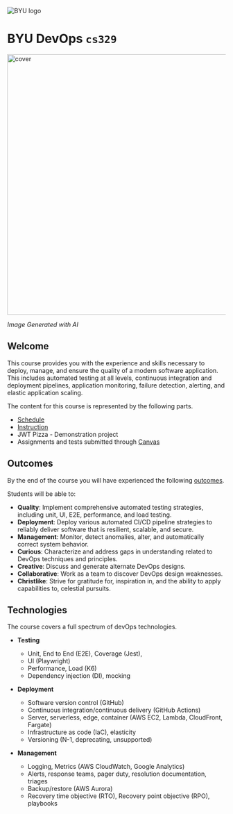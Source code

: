![BYU logo](https://github.com/devops329/devops/blob/main/byuLogo.png?raw=true)

# BYU **DevOps** `cs329`

<img src="https://github.com/devops329/devops/blob/main/devopscover2.jpeg" alt="cover" width="600"/>

_Image Generated with AI_

## Welcome

This course provides you with the experience and skills necessary to deploy, manage, and ensure the quality of a modern software application. This includes automated testing at all levels, continuous integration and deployment pipelines, application monitoring, failure detection, alerting, and elastic application scaling.

The content for this course is represented by the following parts.

- [Schedule](https://github.com/devops329/devops/blob/main/schedule/schedule.md)
- [Instruction](https://github.com/devops329/devops/blob/main/instruction/modules.md#readme)
- JWT Pizza - Demonstration project
- Assignments and tests submitted through [Canvas](https://byu.instructure.com)

## Outcomes

By the end of the course you will have experienced the following [outcomes](https://docs.google.com/presentation/d/1i1Mw90497u9KMhIqZm8ucYIGQpnjLz_ajMyaiL3wMak).

Students will be able to:

- **Quality**: Implement comprehensive automated testing strategies, including unit, UI, E2E, performance, and load testing.
- **Deployment**: Deploy various automated CI/CD pipeline strategies to reliably deliver software that is resilient, scalable, and secure.
- **Management**: Monitor, detect anomalies, alter, and automatically correct system behavior.
- **Curious**: Characterize and address gaps in understanding related to DevOps techniques and principles.
- **Creative**: Discuss and generate alternate DevOps designs.
- **Collaborative**: Work as a team to discover DevOps design weaknesses.
- **Christlike**: Strive for gratitude for, inspiration in, and the ability to apply capabilities to, celestial pursuits.

## Technologies

The course covers a full spectrum of devOps technologies.

- **Testing**

  - Unit, End to End (E2E), Coverage (Jest),
  - UI (Playwright)
  - Performance, Load (K6)
  - Dependency injection (DI), mocking

- **Deployment**

  - Software version control (GitHub)
  - Continuous integration/continuous delivery (GitHub Actions)
  - Server, serverless, edge, container (AWS EC2, Lambda, CloudFront, Fargate)
  - Infrastructure as code (IaC), elasticity
  - Versioning (N-1, deprecating, unsupported)

- **Management**
  - Logging, Metrics (AWS CloudWatch, Google Analytics)
  - Alerts, response teams, pager duty, resolution documentation, triages
  - Backup/restore (AWS Aurora)
  - Recovery time objective (RTO), Recovery point objective (RPO), playbooks
